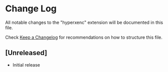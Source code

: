 # Change Log

All notable changes to the "hyperxenc" extension will be documented in this file.

Check [Keep a Changelog](http://keepachangelog.com/) for recommendations on how to structure this file.

## [Unreleased]

- Initial release
